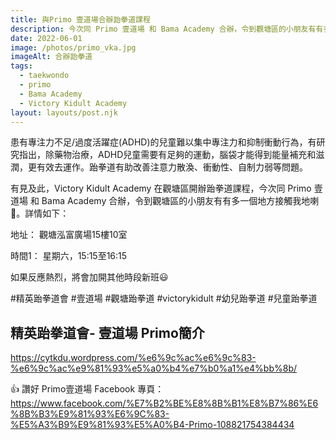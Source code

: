 ```yaml
---
title: 與Primo 壹道場合辦跆拳道課程
description: 今次同 Primo 壹道場 和 Bama Academy 合辦，令到觀塘區的小朋友有有多一個地方接觸我地喇🤩。
date: 2022-06-01
image: /photos/primo_vka.jpg
imageAlt: 合辦跆拳道
tags:
  - taekwondo
  - primo
  - Bama Academy
  - Victory Kidult Academy
layout: layouts/post.njk
---
```


患有專注力不足/過度活躍症(ADHD)的兒童難以集中專注力和抑制衝動行為，有研究指出，除藥物治療，ADHD兒童需要有足夠的運動，腦袋才能得到能量補充和滋潤，更有效去運作。跆拳道有助改善注意力散渙、衝動性、自制力弱等問題。

有見及此，Victory Kidult Academy 在觀塘區開辦跆拳道課程，今次同 Primo 壹道場 和 Bama Academy 合辦，令到觀塘區的小朋友有有多一個地方接觸我地喇🤩。詳情如下：

地址：
觀塘泓富廣場15樓10室

時間1： 星期六，15:15至16:15

如果反應熱烈，將會加開其他時段新班😃

#精英跆拳道會
#壹道場
#觀塘跆拳道
#victorykidult
#幼兒跆拳道 #兒童跆拳道


## 精英跆拳道會- 壹道場 Primo簡介
https://cytkdu.wordpress.com/%e6%9c%ac%e6%9c%83-%e6%9c%ac%e9%81%93%e5%a0%b4%e7%b0%a1%e4%bb%8b/

👍 讚好 Primo壹道場 Facebook 專頁：
https://www.facebook.com/%E7%B2%BE%E8%8B%B1%E8%B7%86%E6%8B%B3%E9%81%93%E6%9C%83-%E5%A3%B9%E9%81%93%E5%A0%B4-Primo-108821754384434